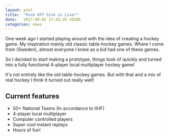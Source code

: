 ```yaml
---
layout: post
title:  "Puck Off Site is Live!"
date:   2017-09-02 17:43:35 +0200
categories: news
---
```


One week ago I started playing around with the idea of creating a hockey game. My inspiration mainly old classic table-hockey games. Where I come from (Sweden), almost everyone I knew as a kid had one of these games.

So I decided to start making a prototype, things took of quickly and turned into a fully functional 4-player local multiplayer hockey game!

It's not entirely like the old table-hockey games. But with that and a mix of real hockey I think it turned out really well!

## Current features

* 50+ National Teams (In accordance to IIHF)
* 4-player local multiplayer
* Computer controlled players
* Super cool instant replays
* Hours of fun!